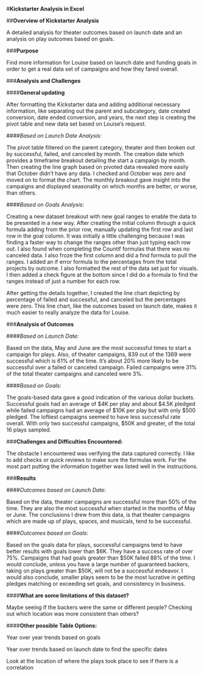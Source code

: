 #**Kickstarter Analysis in Excel**

##**Overview of Kickstarter Analysis**

A detailed analysis for theater outcomes based on launch date and an analysis on play outcomes based on goals. 

###**Purpose**

Find more information for Louise based on launch date and funding goals in order to get a real data set of campaigns and how they fared overall. 


###**Analysis and Challenges**

####**General updating**

After formatting the Kickstarter data and adding additional necessary information, like separating out the parent and subcategory, date created conversion, date ended conversion, and years, the next step is creating the pivot table and new data set based on Louise’s request. 

####*Based on Launch Date Analysis:*

The pivot table filtered on the parent category, theater and then broken out by successful, failed, and canceled by month. The creation date which provides a timeframe breakout detailing the start a campaign by month. Then creating the line graph based on pivoted data revealed more easily that October didn’t have any data. I checked and October was zero and moved on to format the chart. The monthly breakout gave insight into the campaigns and displayed seasonality on which months are better, or worse, than others. 

####*Based on Goals Analysis:*

Creating a new dataset breakout with new goal ranges to enable the data to be presented in a new way. After creating the initial column through a quick formula adding from the prior row, manually updating the first row and last row in the goal column. It was initially a little challenging because I was finding a faster way to change the ranges other than just typing each row out. I also found when completing the Countif formulas that there was no canceled data. I also froze the first column and did a find formula to pull the ranges. I added an if error formula to the percentages from the total projects by outcome. I also formatted the rest of the data set just for visuals. I then added a check figure at the bottom since I did do a formula to find the ranges instead of just a number for each row. 

After getting the details together, I created the line chart depicting by percentage of failed and successful, and canceled but the percentages were zero. This line chart, like the outcomes based on launch date, makes it much easier to really analyze the data for Louise. 


###**Analysis of Outcomes**

####*Based on Launch Date:*

Based on the data, May and June are the most successful times to start a campaign for plays. Also, of theater campaigns, 839 out of the 1369 were successful which is 61% of the time. It’s about 20% more likely to be successful over a failed or canceled campaign. Failed campaigns were 31% of the total theater campaigns and canceled were 3%. 

####*Based on Goals:*

The goals-based data gave a good indication of the various dollar buckets. Successful goals had an average of $4K per play and about $4.5K pledged while failed campaigns had an average of $10K per play but with only $500 pledged. The loftiest campaigns seemed to have less successful rate overall. With only two successful campaigns, $50K and greater, of the total 16 plays sampled. 

###**Challenges and Difficulties Encountered:**

The obstacle I encountered was verifying the data captured correctly. I like to add checks or quick reviews to make sure the formulas work. For the most part putting the information together was listed well in the instructions. 


###**Results**

####*Outcomes based on Launch Date:*

Based on the data, theater campaigns are successful more than 50% of the time. They are also the most successful when started in the months of May or June. The conclusions I drew from this data, is that theater campaigns which are made up of plays, spaces, and musicals, tend to be successful.  

####*Outcomes based on Goals:*

Based on the goals data for plays, successful campaigns tend to have better results with goals lower than $6K. They have a success rate of over 75%. Campaigns that had goals greater than $50K failed 88% of the time. I would conclude, unless you have a large number of guaranteed backers, taking on plays greater than $50K, will not be a successful endeavor. I would also conclude, smaller plays seem to be the most lucrative in getting pledges matching or exceeding set goals, and consistency in business. 

####**What are some limitations of this dataset?**

Maybe seeing if the backers were the same or different people? 
Checking out which location was more consistent than others?

####**Other possible Table Options:**

Year over year trends based on goals

Year over trends based on launch date to find the specific dates 

Look at the location of where the plays took place to see if there is a correlation



